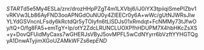 $START$d5e5My4ESLa/znr/drozHHpPZgT4m1LXVbj6/iJ0iYX3tpiiqiSmePIZbv1vRKVw3Lb86AyFND3ooAPNGdOuNU0y4ZlEECr0y6A+wWc/gUtNJWRsJlwYLYdGSVncnLFsdy6kRctdQr5yTOIyfn6tLlSDJs01xRmdqt+FcNMMy73tJfwOy/tQ+O/fg8FA5+emTgY+Ip/otY2ZdcLRUNCLUOXPfhHDUPM7X4hbHKcZsXS+y+DovQFUidMyCaxs7wGHERJsVByJ5ovMPFL5wCdNYyrr6bVzftYYHGTQgyA1DnwATyjimXGoUZAMkWFZs6ep$END$